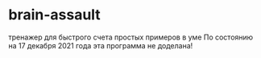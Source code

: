 # brain-assault
тренажер для быстрого счета простых примеров в уме
По состоянию на 17 декабря 2021 года эта программа не доделана!
